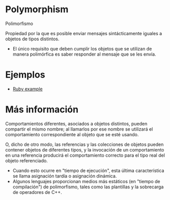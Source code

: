 
# Polymorphism

Polimorfismo

Propiedad por la que es posible enviar mensajes sintácticamente iguales a objetos de tipos distintos. 
* El único requisito que deben cumplir los objetos que se utilizan de manera polimórfica es saber responder al mensaje que se les envía.

# Ejemplos

* [Ruby example](example_ruby.rb)

# Más información

Comportamientos diferentes, asociados a objetos distintos, pueden compartir el mismo nombre; al llamarlos por ese nombre se utilizará el comportamiento correspondiente al objeto que se esté usando. 

O, dicho de otro modo, las referencias y las colecciones de objetos pueden contener objetos de diferentes tipos, y la invocación de un comportamiento en una referencia producirá el comportamiento correcto para el tipo real del objeto referenciado. 
* Cuando esto ocurre en "tiempo de ejecución", esta última característica se llama asignación tardía o asignación dinámica. 
* Algunos lenguajes proporcionan medios más estáticos (en "tiempo de compilación") de polimorfismo, tales como las plantillas y la sobrecarga de operadores de C++.

